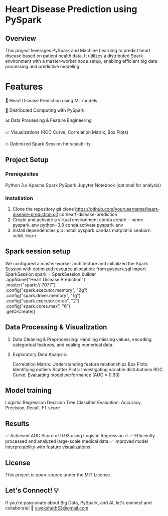 # Heart Disease Prediction using PySpark

## Overview

This project leverages PySpark and Machine Learning to predict heart disease based on patient health data. It utilizes a distributed Spark environment with a master-worker node setup, enabling efficient big data processing and predictive modeling.

# Features

🏥 Heart Disease Prediction using ML models

🚀 Distributed Computing with PySpark

📊 Data Processing & Feature Engineering

📈 Visualizations (ROC Curve, Correlation Matrix, Box Plots)

🔥 Optimized Spark Session for scalability

## Project Setup

### Prerequisites

Python 3.x
Apache Spark
PySpark
Jupyter Notebook (optional for analysis)

### Installation
1. Clone the repository
  git clone https://github.com/yourusername/heart-disease-prediction.git
  cd heart-disease-prediction
2. Create and activate a virtual environment
   conda create --name pyspark_env python=3.8
   conda activate pyspark_env
3. Install dependencies
   pip install pyspark pandas matplotlib seaborn scikit-learn

## Spark session setup

We configured a master-worker architecture and initialized the Spark Session with optimized resource allocation:
  from pyspark.sql import SparkSession
  spark = SparkSession.builder \
    .appName("Heart Disease Prediction") \
    .master("spark://<master-node-ip>:7077") \
    .config("spark.executor.memory", "2g") \
    .config("spark.driver.memory", "1g") \
    .config("spark.executor.cores", "2") \
    .config("spark.cores.max", "6") \
    .getOrCreate()

## Data Processing & Visualization

1. Data Cleaning & Preprocessing: Handling missing values, encoding categorical features, and scaling numerical data.

2. Exploratory Data Analysis:

   Correlation Matrix: Understanding feature relationships
   Box Plots: Identifying outliers
   Scatter Plots: Investigating variable distributions
   ROC Curve: Evaluating model performance (AUC = 0.93)

## Model training
  Logistic Regression
  Decision Tree Classifier
  Evaluation: Accuracy, Precision, Recall, F1-score

## Results
✅ Achieved AUC Score of 0.93 using Logistic Regression 🔥
✅ Efficiently processed and analyzed large-scale medical data
✅ Improved model interpretability with feature visualizations

## License
This project is open-source under the MIT License.

## Let's Connect! 💡

If you're passionate about Big Data, PySpark, and AI, let's connect and collaborate! 🚀
viveksheth53@gmail.com
